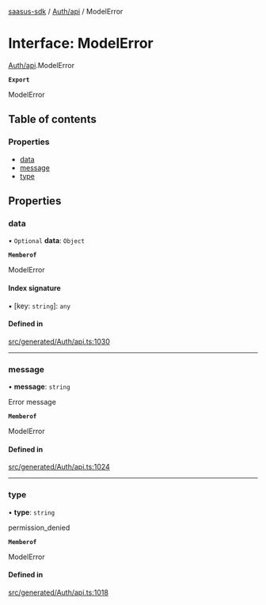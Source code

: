 [saasus-sdk](../README.md) / [Auth/api](../modules/Auth_api.md) / ModelError

# Interface: ModelError

[Auth/api](../modules/Auth_api.md).ModelError

**`Export`**

ModelError

## Table of contents

### Properties

- [data](Auth_api.ModelError.md#data)
- [message](Auth_api.ModelError.md#message)
- [type](Auth_api.ModelError.md#type)

## Properties

### data

• `Optional` **data**: `Object`

**`Memberof`**

ModelError

#### Index signature

▪ [key: `string`]: `any`

#### Defined in

[src/generated/Auth/api.ts:1030](https://github.com/saasus-platform/saasus-sdk-javascript/blob/c67ac22/src/generated/Auth/api.ts#L1030)

___

### message

• **message**: `string`

Error message

**`Memberof`**

ModelError

#### Defined in

[src/generated/Auth/api.ts:1024](https://github.com/saasus-platform/saasus-sdk-javascript/blob/c67ac22/src/generated/Auth/api.ts#L1024)

___

### type

• **type**: `string`

permission_denied

**`Memberof`**

ModelError

#### Defined in

[src/generated/Auth/api.ts:1018](https://github.com/saasus-platform/saasus-sdk-javascript/blob/c67ac22/src/generated/Auth/api.ts#L1018)
